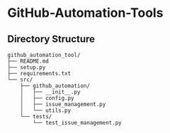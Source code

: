 # GitHub-Automation-Tools

## Directory Structure

```
github_automation_tool/
├── README.md
├── setup.py
├── requirements.txt
└── src/
    ├── github_automation/
    │   ├── __init__.py
    │   ├── config.py
    │   ├── issue_management.py
    │   └── utils.py
    └── tests/
        └── test_issue_management.py
```